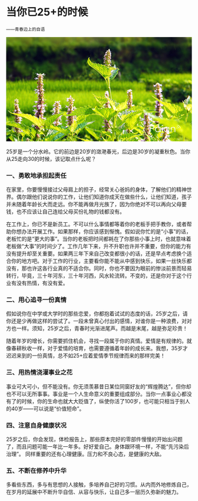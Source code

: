 # 当你已25+的时候

<small style="text-align:right">——青春边上的自语</small>

![薄荷花开](images/bohe.jpg)

25岁是一个分水岭。它的前边是20岁的潋滟春光，后边是30岁的凝重秋色。当你从25走向30的时候，该记取点什么呢？
 
### 一、勇敢地承担起责任

在家里，你要慢慢接过父母肩上的担子，经常关心爸妈的身体，了解他们的精神世界。偶尔跟他们说说你的工作，让他们知道你成天在做些什么，让他们知道，孩子并未随着年龄长大而走远。你不能再做月光族了，因为你绝对不可以再向父母要钱，也不应该让自己连给父母买份礼物的钱都没有。

在工作上，你已不是新员工。不可以什么事情都等着你的老板手把手教你，或者帮助你想办法开展工作。如果那样，你应该感到惭愧。假如说你忙的是“小事”的话，老板忙的是“更大的事”。当你的老板把时间都耗在了你那些小事上时，也就意味着老板做“大事”的时间少了。工作几年下来，升不升职也许并不重要，但你的能力有没有提升却至关重要。如果两三年下来自己改变都很小的话，还是早点考虑换个适合你的地方吧。对于工作的行业，主要看你能不能从中感到快乐，如果一丝快乐都没有，那也许这各行业真的不适合你。同时，你也不要因为眼前的惨淡前景而轻易转行，毕竟，三十年河东，三十年河西，风水轮流转。不变的，还是你对于这个行业有没有热情，有没有爱。
 
### 二、用心追寻一份真情

假如说你在中学或大学时的那些恋爱，你都抱着试试的态度的话，25岁之后，请你还是少再做这样的尝试了。一段未曾真心付出的感情，对谁你是一种浪费，对对方也一样。须知，25岁之后，青春时光渐进尾声。而越是末尾，越是弥足珍贵！

随着年岁的增长，你需要抓住机会，寻找一段属于你的真情。爱情是有规律的。就像春耕秋收一样，对于爱情的培育，也需要遵循着年龄的成长来。我想，35岁才迟迟来到的一份真情，总不如25+应着爱情季节规律而来的那样完美！
 
### 三、用热情浇灌事业之花

事业可大可小，但不能没有。你无须羡慕昔日某位同窗好友的“辉煌腾达”，但你却也不可以无所事事。事业是一个人生命意义的重要组成部分。当你一点事业心都没有了的时候，你的生命也就大大贬值了，纵使你活了100岁，也可能只相当于别人的40岁——可以说是“价值短命”。
 
### 四、注意自身健康状况

25岁之后，你会发现，体检报告上，那些原本完好的零部件慢慢的开始出问题了，而且问题可能一年比一年多。好好爱自己。身体跟环境一样，不能“先污染后治理”。
同样重要的还有心理健康。压力和不良心态，是健康的大敌。
 
### 五、不断在修养中升华

多看些东西，多与有思想的人接触，多培养自己好的习惯。从内而外地修炼自己，在岁月的延展中不断升华自信、从容与快乐，让自己多一层历久弥新的魅力。